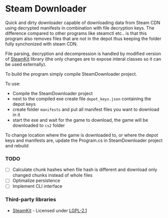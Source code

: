 # Steam Downloader

Quick and dirty downloader capable of downloading data from Steam CDN using decrypted manifests in combination with file decryption keys. The difference compared to other programs like steamctl etc.. is that this program also removes files that are not in the depot thus keeping the folder fully synchonized with steam CDN.

File parsing, decryption and decompression is handled by modified version of [SteamKit](https://github.com/SteamRE/SteamKit) library (the only changes are to expose interal classes so it can be used externally).

To build the program simply compile SteamDownloader project.

To use:
- Compile the SteamDownloader project
- next to the compiled exe create file `depot_keys.json` containing the depot keys
- create folder `manifests` and put all manifest files you want to download in it
- start the exe and wait for the game to download, the game will be downloaded to `cs2` folder

To change location where the game is downloaded to, or where the depot keys and manifests are, update the Program.cs in SteamDownloader project and rebuild

### TODO
- [ ] Calculate chunk hashes when file hash is different and download only changed chunks instead of whole files
- [ ] Optimalize persistence
- [ ] Implement CLI interface

### Third-party libraries
- [SteamKit](https://github.com/SteamRE/SteamKit) - Licensed under [LGPL-2.1](https://github.com/SteamRE/SteamKit/blob/master/LICENSE)